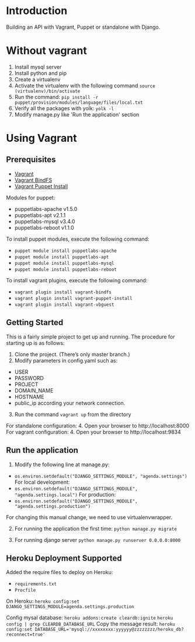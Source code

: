 Introduction
===========

Building an API with Vagrant, Puppet or standalone with Django.

# Without vagrant

1. Install mysql server
2. Install python and pip
3. Create a virtualenv
4. Activate the virtualenv with the following command
`source (virtualenv)/bin/activate`
5. Run the command:
`pip install -r puppet/provision/modules/language/files/local.txt`
6. Verify all the packages with yolk:
`yolk -l`
7. Modify manage.py like 'Run the application' section

# Using Vagrant

## Prerequisites

+ [Vagrant](http://www.vagrantup.com/downloads.html)
+ [Vagrant BindFS](https://github.com/gael-ian/vagrant-bindfs)
+ [Vagrant Puppet Install](https://github.com/petems/vagrant-puppet-install)

Modules for puppet:

+ puppetlabs-apache v1.5.0
+ puppetlabs-apt v2.1.1
+ puppetlabs-mysql v3.4.0
+ puppetlabs-reboot v1.1.0

To install puppet modules, execute the following command:

+ `puppet module install puppetlabs-apache`
+ `puppet module install puppetlabs-apt`
+ `puppet module install puppetlabs-mysql`
+ `puppet module install puppetlabs-reboot`

To install vagrant plugins, execute the following command:

+ `vagrant plugin install vagrant-bindfs`
+ `vagrant plugin install vagrant-puppet-install`
+ `vagrant plugin install vagrant-vbguest`

## Getting Started

This is a fairly simple project to get up and running.
The procedure for starting up is as follows:

1. Clone the project. (There’s only master branch.)
2. Modify parameters in config.yaml such as:
+ USER
+ PASSWORD
+ PROJECT
+ DOMAIN_NAME
+ HOSTNAME
+ public_ip according your network connection.
3. Run the command `vagrant up` from the directory

For standalone configuration:
4. Open your browser to http://localhost:8000
For vagrant configuration:
4. Open your browser to http://localhost:9834

## Run the application

1. Modify the following line at manage.py:
+ `os.environ.setdefault("DJANGO_SETTINGS_MODULE", "agenda.settings")`
For local development:
+ `os.environ.setdefault("DJANGO_SETTINGS_MODULE", "agenda.settings.local")`
For production:
+ `os.environ.setdefault("DJANGO_SETTINGS_MODULE", "agenda.settings.production")`

For changing this manual change, we need to use virtualenvwrapper.

2. For running the application the first time:
`python manage.py migrate`

3. For running django server
`python manage.py runserver 0.0.0.0:8000`

## Heroku Deployment Supported

Added the require files to deploy on Heroku:
+ `requirements.txt`
+ `Procfile`

On Heroku:
```heroku config:set DJANGO_SETTINGS_MODULE=agenda.settings.production```

Config mysal database:
```heroku addons:create cleardb:ignite```
```heroku config | grep CLEARDB_DATABASE_URL```
Copy the message result:
```heroku config:set DATABASE_URL='mysql://xxxxxxxx:yyyyyy@zzzzzzzz/heroku_db?reconnect=true'```